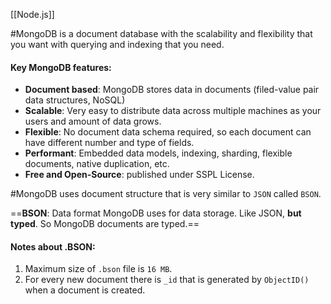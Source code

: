 [[Node.js]]

#MongoDB is a document database with the scalability and flexibility that you want with querying and indexing that you need.


#### Key MongoDB features:

- **Document based**: MongoDB stores data in documents (filed-value pair data structures, NoSQL)
- **Scalable**: Very easy to distribute data across multiple machines as your users and amount of data grows.
- **Flexible**: No document data schema required, so each document can have different number and type of fields.
- **Performant**: Embedded data models, indexing, sharding, flexible documents, native duplication, etc.
- **Free and Open-Source**: published under SSPL License.

#MongoDB uses document structure that is very similar to `JSON` called `BSON`. 

==**BSON**: Data format MongoDB uses for data storage. Like JSON, **but typed**. So MongoDB documents are typed.== 


#### Notes about .BSON:

1.  Maximum size of `.bson` file is `16 MB`.
2.  For every new document there is `_id` that is generated by `ObjectID()` when a document is created.

